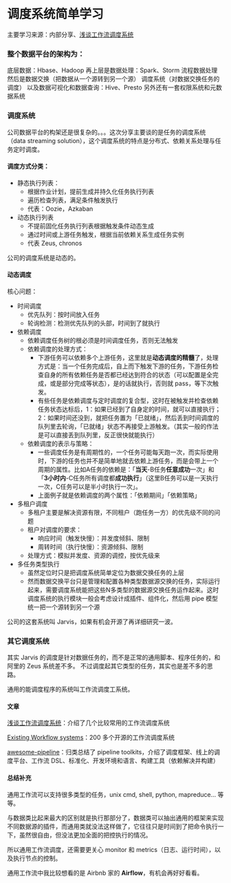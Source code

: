 # 调度系统简单学习

主要学习来源：内部分享、[浅谈工作流调度系统](http://ju.outofmemory.cn/entry/221885)

### 整个数据平台的架构为：

底层数据：Hbase、Hadoop
再上层是数据处理：Spark、Storm 流程数据处理
然后是数据交换（把数据从一个源转到另一个源）
调度系统（对数据交换任务的调度）
以及数据可视化和数据查询：Hive、Presto
另外还有一套权限系统和元数据系统

### 调度系统

公司数据平台的构架还是很复杂的。。。这次分享主要谈的是任务的调度系统（data streaming solution），这个调度系统的特点是分布式、依赖关系处理与任务定时调度。

#### 调度方式分类：

- 静态执行列表：
  - 根据作业计划，提前生成并持久化任务执行列表
  - 遍历检查列表，满足条件触发执行
  - 代表：Oozie，Azkaban
- 动态执行列表
  - 不提前固化任务执行列表根据触发条件动态生成
  - 通过时间或上游任务触发，根据当前依赖关系生成任务实例
  - 代表 Zeus, chronos

公司的调度系统是动态的。

#### 动态调度

核心问题：

- 时间调度
  - 优先队列：按时间放入任务
  - 轮询检测：检测优先队列的头部，时间到了就执行
- 依赖调度
  - 依赖调度任务树的根必须是时间调度任务，否则无法触发
  - 依赖调度的处理方式：
    - 下游任务可以依赖多个上游任务，这里就是**动态调度的精髓**了，处理方式是：当一个任务完成后，自上而下触发下游的任务，下游任务检查自身的所有依赖任务是否都已经达到符合的状态（可以配置是全完成，或是部分完成等状态），是的话就执行，否则就 pass，等下次触发。
    - 有些任务是依赖调度与定时调度的复合型，这时在被触发并检查依赖任务状态达标后，1：如果已经到了自身定的时间，就可以直接执行；2：如果时间还没到，就把任务置为「已就绪」，然后丢到时间调度的队列里去轮询，「已就绪」状态不再接受上游触发。（其实一般的作法是可以直接丢到队列里，反正很快就能执行）
  - 依赖调度的表示与策略：
    - 一些调度任务是有周期性的，一个任务可能每天跑一次，而实际使用时，下游的任务也并不是简单地就去依赖上游任务，而是会带上一个周期的属性。比如A任务的依赖是：「**当天**-B任务**任意成功**一次」和「**3小时内**-C任务所有调度都**成功执行**」（这里B任务可以是一天执行一次，C任务可以是半小时执行一次」。
    - 上面例子就是依赖调度的两个属性：「依赖期间」「依赖策略」
- 多租户调度
  - 多租户主要是解决资源有限，不同租户（跑任务一方）的优先级不同的问题
  - 租户对调度的要求：
    - 响应时间（触发快慢）：并发度倾斜、限制
    - 周转时间（执行快慢）：资源倾斜、限制
  - 处理方式：模拟并发度、资源的调控，按优先级来
- 多任务类型执行
  - 虽然定位时只是把调度系统简单定位为数据交换任务的上层
  - 然而数据交换平台只是管理和配置各种类型数据源交换的任务，实际运行起来，需要调度系统能把这些N多类型的数据源交换任务运作起来。这时调度系统的执行模块一般会考虑设计成插件、组件化，然后用 pipe 模型统一把一个源转到另一个源

公司的这套系统叫 Jarvis，如果有机会开源了再详细研究一波。

### 其它调度系统

其实 Jarvis 的调度是针对数据任务的，而不是正常的通用脚本、程序任务的，和阿里的 Zeus 系统差不多。
不过调度起其它类型的任务，其实也是差不多的思路。

通用的能调度程序的系统叫工作流调度工系统。

#### 文章

[浅谈工作流调度系统](http://ju.outofmemory.cn/entry/221885)：介绍了几个比较常用的工作流调度系统

[Existing Workflow systems](https://github.com/common-workflow-language/common-workflow-language/wiki/Existing-Workflow-systems)：200 多个开源的工作流调度系统

[awesome-pipeline](https://github.com/pditommaso/awesome-pipeline)：归类总结了 pipeline toolkits，介绍了调度框架、线上的调度平台、工作流 DSL、标准化、开发环境和语言、构建工具（依赖解决并构建）

#### 总结补充

通用工作流可以支持很多类型的任务，unix cmd, shell, python, mapreduce… 等等。

与数据类比起来最大的区别就是执行那部分了，数据类可以抽出通用的框架来实现不同数据源的插件，而通用类就没法这样做了，它往往只是时间到了把命令执行一下，虽然很自由，但没法更加全面的把控执行的情况。

所以通用工作流调度，还需要更关心 monitor 和 metrics（日志、运行时间），以及执行节点的控制。

通用工作流中我比较想看的是 Airbnb 家的 **Airflow**，有机会再好好看看。